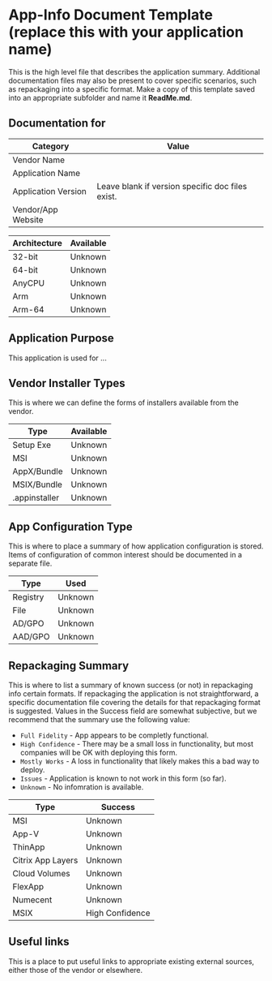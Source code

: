# App-Info Document Template (replace this with your application name)

This is the high level file that describes the application summary.  Additional documentation files may also be present to cover specific scenarios, such as repackaging into a specific format.  Make a copy of this template saved into an appropriate subfolder and name it **ReadMe.md**.

## Documentation for

| Category | Value |
|-----|-------------------------------------------------------|
| Vendor Name | |
| Application Name| |
| Application Version | Leave blank if version specific doc files exist. |
| Vendor/App Website|  |

| Architecture | Available |
|----|----|
| 32-bit | Unknown |
| 64-bit | Unknown |
| AnyCPU | Unknown |
| Arm | Unknown |
| Arm-64 | Unknown |

## Application Purpose

This application is used for ...

## Vendor Installer Types

This is where we can define the forms of installers available from the vendor.

| Type | Available |
|----|----|
| Setup Exe | Unknown |
| MSI | Unknown |
| AppX/Bundle | Unknown |
| MSIX/Bundle | Unknown |
| .appinstaller | Unknown |

## App Configuration Type

This is where to place a summary of how application configuration is stored.  Items of configuration of common interest should be documented in a separate file.

| Type | Used |
|----|----|
| Registry | Unknown |
| File | Unknown |
| AD/GPO | Unknown |
| AAD/GPO | Unknown |


## Repackaging Summary

This is where to list a summary of known success (or not) in repackaging info certain formats.  If repackaging the application is not straightforward, a specific documentation file covering the details for that repackaging format is suggested. Values in the Success field are somewhat subjective, but we recommend that the summary use the following value:

* `Full Fidelity` - App appears to be completly functional.
* `High Confidence` - There may be a small loss in functionality, but most companies will be OK with deploying this form.
* `Mostly Works` - A loss in functionality that likely makes this a bad way to deploy.
* `Issues` - Application is known to not work in this form (so far).
* `Unknown` - No infomration is available.


| Type | Success |
|----|----|
| MSI | Unknown |
| App-V | Unknown |
| ThinApp | Unknown |
| Citrix App Layers | Unknown |
| Cloud Volumes | Unknown |
| FlexApp | Unknown |
| Numecent | Unknown |
| MSIX | High Confidence |

## Useful links
This is a place to put useful links to appropriate existing external sources, either those of the vendor or elsewhere.
